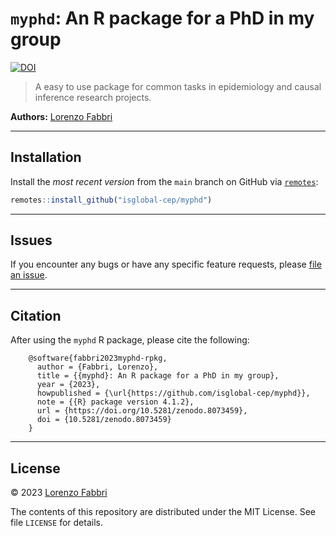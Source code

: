 
# `myphd`: An R package for a PhD in my group

[![DOI](https://zenodo.org/badge/588487421.svg)](https://zenodo.org/badge/latestdoi/588487421)

> A easy to use package for common tasks in epidemiology and causal
> inference research projects.

**Authors:** [Lorenzo Fabbri](https://epilorenzofabbri.com/)

------------------------------------------------------------------------

## Installation

Install the *most recent version* from the `main` branch on GitHub via
[`remotes`](https://CRAN.R-project.org/package=remotes):

``` r
remotes::install_github("isglobal-cep/myphd")
```

------------------------------------------------------------------------

## Issues

If you encounter any bugs or have any specific feature requests, please
[file an issue](https://github.com/isglobal-cep/myphd/issues).

------------------------------------------------------------------------

## Citation

After using the `myphd` R package, please cite the following:

        @software{fabbri2023myphd-rpkg,
          author = {Fabbri, Lorenzo},
          title = {{myphd}: An R package for a PhD in my group},
          year = {2023},
          howpublished = {\url{https://github.com/isglobal-cep/myphd}},
          note = {{R} package version 4.1.2},
          url = {https://doi.org/10.5281/zenodo.8073459},
          doi = {10.5281/zenodo.8073459}
        }

------------------------------------------------------------------------

## License

© 2023 [Lorenzo Fabbri](https://epilorenzofabbri.com/)

The contents of this repository are distributed under the MIT License.
See file `LICENSE` for details.
